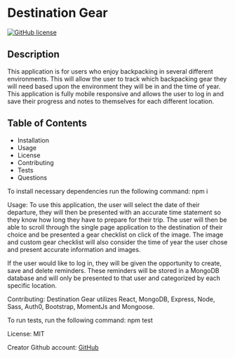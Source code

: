 
  # Destination Gear
  [![GitHub license](https://img.shields.io/badge/license-MIT-blue.svg)](https://github.com/tsbolty/destination-gear)
  
  ## Description
  This application is for users who enjoy backpacking in several different environments. This will allow the user to track which backpacking gear they will need based upon the environment they will be in and the time of year. This application is fully mobile responsive and allows the user to log in and save their progress and notes to themselves for each different location.

  ## Table of Contents

  * Installation
  * Usage
  * License
  * Contributing
  * Tests
  * Questions
  

  To install necessary dependencies run the following command: npm i

  Usage: 
  To use this application, the user will select the date of their departure, they will then be presented with an accurate time statement so they know how long they have to prepare for their trip. The user will then be able to scroll through the single page application to the destination of their choice and be presented a gear checklist on click of the image. The image and custom gear checklist will also consider the time of year the user chose and present accurate information and images.

  If the user would like to log in, they will be given the opportunity to create, save and delete reminders. These reminders will be stored in a MongoDB database and will only be presented to that user and categorized by each specific location.

  Contributing: 
  Destination Gear utilizes React, MongoDB, Express, Node, Sass, Auth0, Bootstrap, MomentJs and Mongoose.
  
  To run tests, run the following command: 
  npm test
  
  License: 
  MIT
    
  Creator Github account: [GitHub](https://api.github.com/users/tsbolty)
  